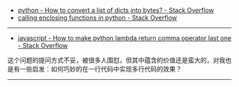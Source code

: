 - [python - How to convert a list of dicts into bytes? - Stack Overflow](https://stackoverflow.com/questions/56590103/how-to-convert-a-list-of-dicts-into-bytes/56590119#56590119)
- [calling enclosing functions in python - Stack Overflow](https://stackoverflow.com/questions/56589524/calling-enclosing-functions-in-python/56589710#56589710)
---
- [javascript - How to make python lambda return comma operator last one - Stack Overflow](https://stackoverflow.com/questions/56574229/how-to-make-python-lambda-return-comma-operator-last-one/56574420#56574420)

这个问题的提问方式不妥，被很多人围怼，但其中蕴含的价值还是蛮大的，对我也是有一些启发：如何巧妙的在一行代码中实现多行代码的效果？

---

